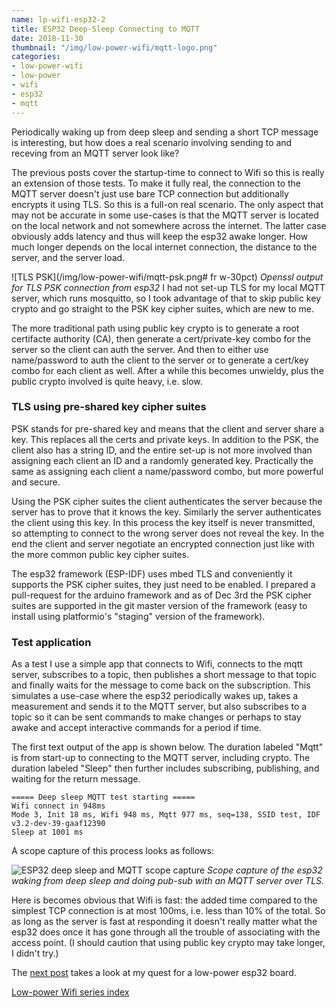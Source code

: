 ```yaml
---
name: lp-wifi-esp32-2
title: ESP32 Deep-Sleep Connecting to MQTT
date: 2018-11-30
thumbnail: "/img/low-power-wifi/mqtt-logo.png"
categories:
- low-power-wifi
- low-power
- wifi
- esp32
- mqtt
---
```


Periodically waking up from deep sleep and sending a short TCP message is interesting, but how does
a real scenario involving sending to and receving from an MQTT server look like?
<!--more-->

The previous posts cover the startup-time to connect to Wifi so this is really an extension of those
tests. To make it fully real, the connection to the MQTT server doesn't just use bare TCP connection 
but additionally encrypts it using TLS. So this is a full-on real scenario. The only aspect that
may not be accurate in some use-cases is that the MQTT server is located on the local network and
not somewhere across the internet. The latter case obviously adds latency and thus will keep the
esp32 awake longer. How much longer depends on the local internet connection, the
distance to the server, and the server load.

![TLS PSK](/img/low-power-wifi/mqtt-psk.png# fr w-30pct)
_Openssl output for TLS PSK connection from esp32_
I had not set-up TLS for my local MQTT server, which runs mosquitto, so I took advantage of that
to skip public key crypto and go straight to the PSK key cipher suites, which are new to me.

The more traditional path using public key crypto is to generate a root certifacte
authority (CA), then generate a cert/private-key combo for the server so the client can auth the
server. And then to either use name/password to auth the client to the server or to generate a
cert/key combo for each client as well. After a while this becomes unwieldy, plus the public
crypto involved is quite heavy, i.e. slow.

### TLS using pre-shared key cipher suites

PSK stands for pre-shared key and means that the client and server share a key. This replaces all
the certs and private keys. 
In addition to the PSK, the client also has a string ID,
and the entire set-up is not more involved than assigning each client an ID and a randomly generated key.
Practically the same as assigning each client a name/password combo, but more powerful and secure.

Using the PSK cipher suites the client authenticates the server because the server has to prove that
it knows the key. Similarly the server authenticates the client using this key.
In this process the key itself is
never transmitted, so attempting to connect to the wrong server does not reveal the key. In the
end the client and server negotiate an encrypted connection just like with the more common
public key cipher suites.

The esp32 framework (ESP-IDF) uses mbed TLS and conveniently it supports the PSK cipher suites, they
just need to be enabled. I prepared a pull-request for the arduino framework and as of Dec 3rd the
PSK cipher suites are supported in the git master version of the framework (easy to install using
platformio's "staging" version of the framework).

### Test application

As a test I use a simple app that connects to Wifi, connects to the mqtt server, subscribes to a
topic, then publishes a short message to that topic and finally waits for the message to come back
on the subscription.
This simulates a use-case where the esp32 periodically wakes up, takes a measurement and sends it to
the MQTT server, but also subscribes to a topic so it can be sent commands to make changes or
perhaps to stay awake and accept interactive commands for a period if time.

The first text output of the app is shown below. The duration labeled "Mqtt" is from start-up to
connecting to the MQTT server, including crypto. The duration labeled "Sleep" then further includes
subscribing, publishing, and waiting for the return message.

```
===== Deep sleep MQTT test starting =====
Wifi connect in 948ms
Mode 3, Init 18 ms, Wifi 948 ms, Mqtt 977 ms, seq=138, SSID test, IDF v3.2-dev-39-gaaf12390
Sleep at 1001 ms
```

A scope capture of this process looks as follows:

![ESP32 deep sleep and MQTT scope capture](/img/low-power-wifi/esp32-deep-sleep-mqtt-annot.png)
_Scope capture of the esp32 waking from deep sleep and doing pub-sub with an MQTT server over TLS._

Here is becomes obvious that Wifi is fast: the added time compared to the simplest TCP connection is
at most 100ms, i.e. less than 10% of the total. So as long as the server is fast at responding it
doesn't really matter what the esp32 does once it has gone through all the trouble of associating
with the access point. (I should caution that using public key crypto may take longer, I didn't try.)

The [next post](/lp-wifi-esp32-boards) takes a look at my quest for a low-power esp32 board.

[Low-power Wifi series index](/categories/low-power-wifi)
